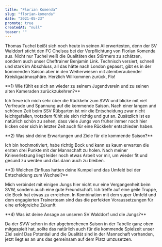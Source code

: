 ```yaml
---
title: "Florian Komenda"
slug: "florian-komenda"
date: "2021-05-23"
promote: true
createdAt: "null"
teaser: ""
---
```

<p class="MsoNoSpacing">Thomas Tuchel beißt sich noch heute in seinen Allerwertesten, denn der SV Walddorf sticht den FC Chelsea bei der Verpflichtung von Florian Komenda aus. Nicht nur Tuchel weiß die Qualitäten des Stürmers zu schätzen, sondern auch unser Cheftrainer Benjamin Link. Technisch versiert, schnell und stark im Abschluss, all das hätte nach London gepasst, gibt es in der kommenden Saison aber in den Weiherwiesen mit atemberaubender Kreisligaatmosphäre. Herzlich Willkommen zurück, Flo!


<p class="MsoNoSpacing"> 


<p class="MsoNoSpacing">**1) Wie fühlt es sich an wieder zu seinem Jugendverein und zu seinen alten Kameraden zurückzukehren?**


<p class="MsoNoSpacing">Ich freue ich mich sehr über die Rückkehr zum SVW und blicke mit viel Vorfreude und Spannung auf die kommende Saison. Nach einer langen und schönen Zeit beim SSV Rübgarten ist mir die Entscheidung zwar nicht leichtgefallen, trotzdem fühlt sie sich richtig und gut an. Zusätzlich ist es natürlich schön zu sehen, dass viele Jungs von früher immer noch hier kicken oder sich in letzter Zeit auch für eine Rückkehr entschieden haben.


<p class="MsoNoSpacing"> 


<p class="MsoNoSpacing">**2) Was sind deine Erwartungen und Ziele für die kommende Saison?**


<p class="MsoNoSpacing">Ich bin hochmotiviert, habe richtig Bock und kann es kaum erwarten die ersten drei Punkte mit der Mannschaft zu holen. Nach meiner Knieverletzung liegt leider noch etwas Arbeit vor mir, um wieder fit und gesund zu werden und das dann auch zu bleiben.


<p class="MsoNoSpacing"> 


<p class="MsoNoSpacing">**3) Welchen Einfluss hatten deine Kumpel und das Umfeld bei der Entscheidung zum Wechsel?**


<p class="MsoNoSpacing">Mich verbindet mit einigen Jungs hier nicht nur eine Vergangenheit beim SVW, sondern auch eine gute Freundschaft. Ich treffe auf eine geile Truppe, die Bock hat etwas zu erreichen. In Kombination mit dem super Umfeld und dem engagierten Trainerteam sind das die perfekten Voraussetzungen für eine erfolgreiche Zukunft


<p class="MsoNoSpacing"> 


<p class="MsoNoSpacing">**4) Was ist deine Ansage an unseren SV Walddorf und die Jungs?**


<p class="MsoNoSpacing">Da der SVW schon in der abgebrochenen Saison in der Tabelle ganz oben mitgespielt hat, sollte das natürlich auch für die kommende Spielzeit unser Ziel sein! Das Potential und die Qualität sind in der Mannschaft vorhanden, jetzt liegt es an uns das gemeinsam auf dem Platz umzusetzen.


<p class="MsoNoSpacing"> 


<p class="MsoNoSpacing"> 

